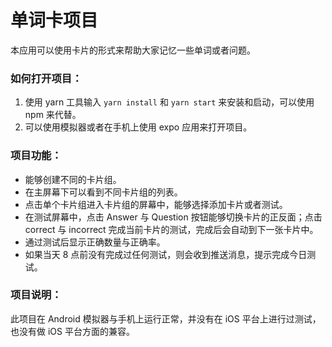 # 单词卡项目

本应用可以使用卡片的形式来帮助大家记忆一些单词或者问题。

### 如何打开项目：

1. 使用 yarn 工具输入 `yarn install` 和 `yarn start` 来安装和启动，可以使用 npm 来代替。
2. 可以使用模拟器或者在手机上使用 expo 应用来打开项目。

### 项目功能：

- 能够创建不同的卡片组。
- 在主屏幕下可以看到不同卡片组的列表。
- 点击单个卡片组进入卡片组的屏幕中，能够选择添加卡片或者测试。
- 在测试屏幕中，点击 Answer 与 Question 按钮能够切换卡片的正反面；点击 correct 与 incorrect 完成当前卡片的测试，完成后会自动到下一张卡片中。
- 通过测试后显示正确数量与正确率。
- 如果当天 8 点前没有完成过任何测试，则会收到推送消息，提示完成今日测试。

### 项目说明：
此项目在 Android 模拟器与手机上运行正常，并没有在 iOS 平台上进行过测试，也没有做 iOS 平台方面的兼容。
